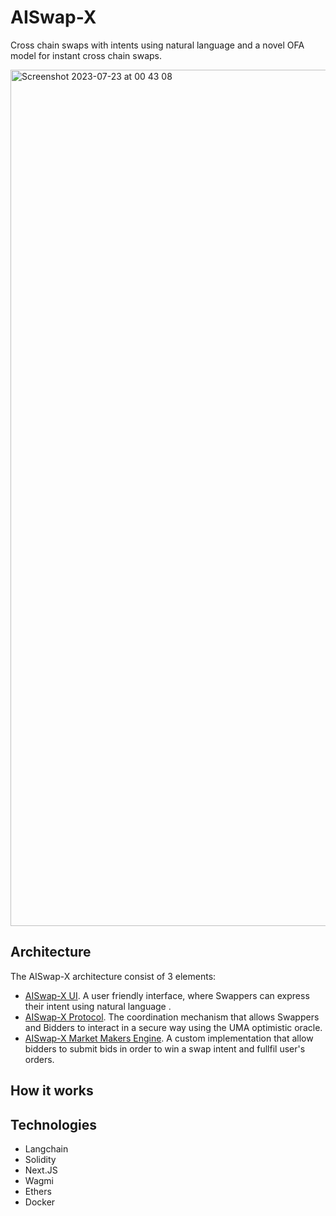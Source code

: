 # AISwap-X
Cross chain swaps with intents using natural language and a novel OFA model for instant cross chain swaps.

<img width="1370" alt="Screenshot 2023-07-23 at 00 43 08" src="https://github.com/EdsonAlcala/AISwap-X/assets/3077635/4f97d932-e9fb-48cd-a57b-abd0d4ba11d7">

## Architecture

The AISwap-X architecture consist of 3 elements:

- [AISwap-X UI](https://github.com/EdsonAlcala/aiswap-frontend). A user friendly interface, where Swappers can express their intent using natural language .
- [AISwap-X Protocol](https://github.com/EdsonAlcala/aiswap-x-contracts). The coordination mechanism that allows Swappers and Bidders to interact in a secure way using the UMA optimistic oracle.
- [AISwap-X Market Makers Engine](https://github.com/EdsonAlcala/aiswap-x-market-maker). A custom implementation that allow bidders to submit bids in order to win a swap intent and fullfil user's orders.

## How it works

## Technologies
- Langchain
- Solidity
- Next.JS
- Wagmi
- Ethers
- Docker
